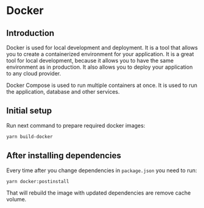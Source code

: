 # Docker

## Introduction
Docker is used for local development and deployment. It is a tool that allows you to create a containerized environment for your application. It is a great tool for local development, because it allows you to have the same environment as in production. It also allows you to deploy your application to any cloud provider.

Docker Compose is used to run multiple containers at once. It is used to run the application, database and other services.

## Initial setup
Run next command to prepare required docker images:
```sh
yarn build-docker
```

## After installing dependencies
Every time after you change dependencies in `package.json` you need to run:
```sh
yarn docker:postinstall
```
That will rebuild the image with updated dependencies are remove cache volume.

